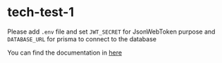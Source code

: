 # tech-test-1

Please add `.env` file and set `JWT_SECRET` for JsonWebToken purpose and `DATABASE_URL` for prisma to connect to the database

You can find the documentation in [here](https://documenter.getpostman.com/view/12874068/2s93CExxCq "Postman documentation")
